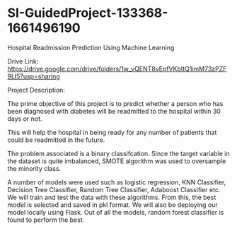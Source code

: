 # SI-GuidedProject-133368-1661496190
Hospital Readmission Prediction Using Machine Learning

Drive Link: https://drive.google.com/drive/folders/1w_vQENT8vEpfVKbItQ1imM73zPZF9LI5?usp=sharing

Project Description:

The prime objective of this project is to predict whether a person who has been diagnosed with diabetes will be readmitted to the hospital within 30 days or not.

This will help the hospital in being ready for any number of patients that could be readmitted in the future.

The problem associated is a binary classifcation. Since the target variable in the dataset is quite imbalanced, SMOTE algorithm was used to oversample the minority class.

A number of models were used such as logistic regression, KNN Classifier, Decision Tree Classifier, Random Tree Classifier, Adaboost Classifier etc.
We will train and test the data with these algorithms.
From this, the best model is selected and saved in pkl format. We will also be deploying our model locally using Flask.
Out of all the models, random forest classifier is found to perform the best.
